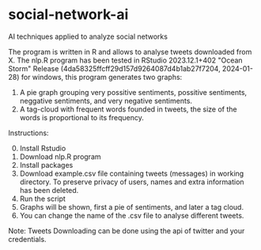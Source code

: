 # social-network-ai
AI techniques applied to analyze social networks

The program is written in R and allows to analyse tweets downloaded from X. The nlp.R program has been tested in RStudio 2023.12.1+402 "Ocean Storm" Release (4da58325ffcff29d157d9264087d4b1ab27f7204, 2024-01-28) for windows, this program generates two graphs:

1) A pie graph grouping very possitive sentiments, possitive sentiments, neggative sentiments, and very negative sentiments.
2) A tag-cloud with frequent words founded in tweets, the size of the words is proportional to its frequency.

Instructions:

0. Install Rstudio
1. Download nlp.R program
2. Install packages
3. Download example.csv file containing tweets (messages) in working directory. To preserve privacy of users, names and extra information has been deleted.
4. Run the script
5. Graphs will be shown, first a pie of sentiments, and later a tag cloud.
6. You can change the name of the .csv file to analyse different tweets.

Note: Tweets Downloading can be done using the api of twitter and your credentials.

